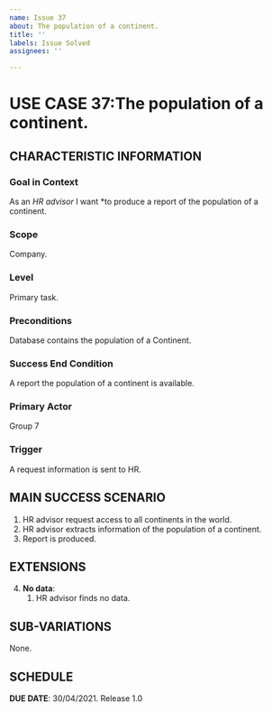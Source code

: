 ```yaml
---
name: Issue 37
about: The population of a continent.
title: ''
labels: Issue Solved
assignees: ''

---
```


# USE CASE 37:The population of a continent.


## CHARACTERISTIC INFORMATION

### Goal in Context

As an *HR advisor* I want *to produce a report of the population of a continent.

### Scope

Company.

### Level

Primary task.

### Preconditions

Database contains the population of a Continent.

### Success End Condition

A report the population of a continent is available.

### Primary Actor

Group 7

### Trigger

A request information is sent to HR.

## MAIN SUCCESS SCENARIO

1. HR advisor request access to all continents in the world.
2. HR advisor extracts information of the population of a continent.
3. Report is produced.

## EXTENSIONS

4. **No data**:
    1. HR advisor finds no data.

## SUB-VARIATIONS

None.

## SCHEDULE

**DUE DATE**: 30/04/2021.
Release 1.0

